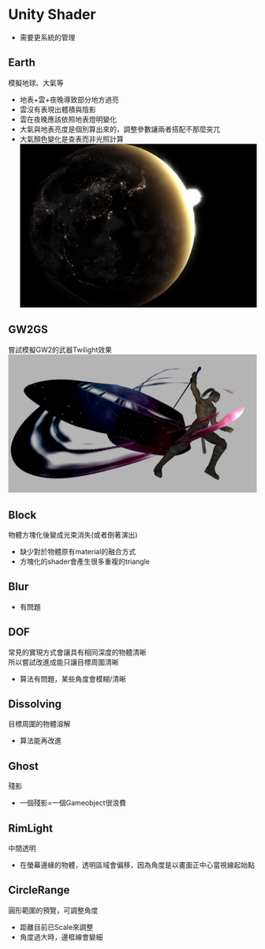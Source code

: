 # Unity Shader
* 需要更系統的管理

## Earth
模擬地球、大氣等
* 地表+雲+夜晚導致部分地方過亮
* 雲沒有表現出體積與陰影
* 雲在夜晚應該依照地表燈明變化
* 大氣與地表亮度是個別算出來的，調整參數讓兩者搭配不那麼突兀
* 大氣顏色變化是查表而非光照計算
![image](https://github.com/anohis/UnityShader/blob/master/Image/Earth.PNG)

## GW2GS
嘗試模擬GW2的武器Twilight效果
![image](https://github.com/anohis/UnityShader/blob/master/Image/GW2GS.jpg)

## Block
物體方塊化後變成光束消失(或者倒著演出)
* 缺少對於物體原有material的融合方式
* 方塊化的shader會產生很多重複的triangle

## Blur
* 有問題

## DOF
常見的實現方式會讓具有相同深度的物體清晰  
所以嘗試改進成能只讓目標周圍清晰
* 算法有問題，某些角度會模糊/清晰

## Dissolving
目標周圍的物體溶解
* 算法能再改進

## Ghost
殘影
* 一個殘影=一個Gameobject很浪費

## RimLight
中間透明
* 在螢幕邊緣的物體，透明區域會偏移，因為角度是以畫面正中心當視線起始點

## CircleRange
圓形範圍的預覽，可調整角度
* 距離目前已Scale來調整
* 角度過大時，邊框線會變細
